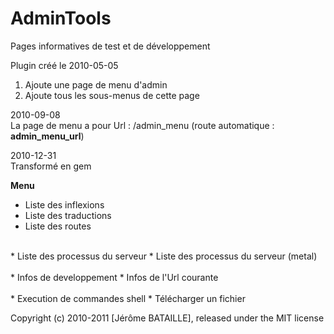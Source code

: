 # AdminTools

Pages informatives de test et de développement

Plugin créé le 2010-05-05

1. Ajoute une page de menu d'admin
2. Ajoute tous les sous-menus de cette page

2010-09-08  
La page de menu a pour Url : /admin_menu (route automatique : **admin_menu_url**)

2010-12-31  
Transformé en gem  

**Menu**

* Liste des inflexions
* Liste des traductions
* Liste des routes<br/>
<br/>
* Liste des processus du serveur
* Liste des processus du serveur (metal)<br/>  
<br/>
* Infos de developpement
* Infos de l'Url courante<br/>
<br/>
* Execution de commandes shell
* Télécharger un fichier

Copyright (c) 2010-2011 [Jérôme BATAILLE], released under the MIT license

